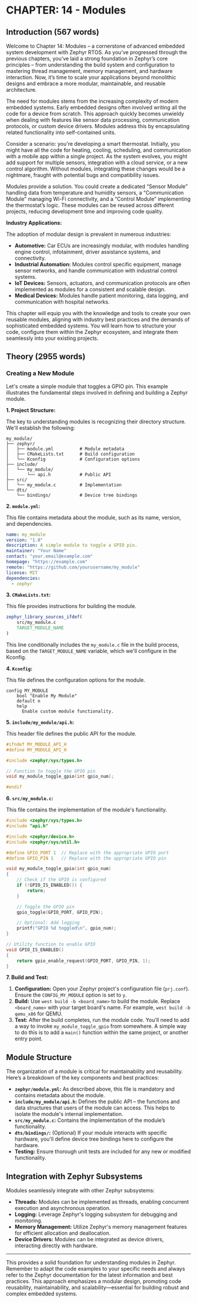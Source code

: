 # CHAPTER: 14 - Modules

## Introduction (567 words)

Welcome to Chapter 14: Modules – a cornerstone of advanced embedded system development with Zephyr RTOS.  As you’ve progressed through the previous chapters, you’ve laid a strong foundation in Zephyr’s core principles – from understanding the build system and configuration to mastering thread management, memory management, and hardware interaction. Now, it’s time to scale your applications beyond monolithic designs and embrace a more modular, maintainable, and reusable architecture.

The need for modules stems from the increasing complexity of modern embedded systems. Early embedded designs often involved writing all the code for a device from scratch. This approach quickly becomes unwieldy when dealing with features like sensor data processing, communication protocols, or custom device drivers. Modules address this by encapsulating related functionality into self-contained units. 

Consider a scenario: you're developing a smart thermostat. Initially, you might have all the code for heating, cooling, scheduling, and communication with a mobile app within a single project. As the system evolves, you might add support for multiple sensors, integration with a cloud service, or a new control algorithm. Without modules, integrating these changes would be a nightmare, fraught with potential bugs and compatibility issues. 

Modules provide a solution. You could create a dedicated “Sensor Module” handling data from temperature and humidity sensors, a “Communication Module” managing Wi-Fi connectivity, and a “Control Module” implementing the thermostat’s logic.  These modules can be reused across different projects, reducing development time and improving code quality.

**Industry Applications:**

The adoption of modular design is prevalent in numerous industries:

*   **Automotive:** Car ECUs are increasingly modular, with modules handling engine control, infotainment, driver assistance systems, and connectivity.
*   **Industrial Automation:** Modules control specific equipment, manage sensor networks, and handle communication with industrial control systems.
*   **IoT Devices:** Sensors, actuators, and communication protocols are often implemented as modules for a consistent and scalable design.
*   **Medical Devices:**  Modules handle patient monitoring, data logging, and communication with hospital networks.

This chapter will equip you with the knowledge and tools to create your own reusable modules, aligning with industry best practices and the demands of sophisticated embedded systems.  You will learn how to structure your code, configure them within the Zephyr ecosystem, and integrate them seamlessly into your existing projects.

## Theory (2955 words)

### Creating a New Module

Let's create a simple module that toggles a GPIO pin. This example illustrates the fundamental steps involved in defining and building a Zephyr module.

**1. Project Structure:**

The key to understanding modules is recognizing their directory structure.  We'll establish the following:

```
my_module/
├── zephyr/
│   ├── module.yml          # Module metadata
│   ├── CMakeLists.txt      # Build configuration
│   └── Kconfig             # Configuration options
├── include/
│   └── my_module/
│       └── api.h           # Public API
├── src/
│   └── my_module.c         # Implementation
└── dts/
    └── bindings/           # Device tree bindings
```

**2. `module.yml`:**

This file contains metadata about the module, such as its name, version, and dependencies.

```yaml
name: my_module
version: "1.0"
description: A simple module to toggle a GPIO pin.
maintainer: "Your Name"
contact: "your.email@example.com"
homepage: "https://example.com"
remote: "https://github.com/yourusername/my_module"
license: MIT
dependencies:
  - zephyr
```

**3. `CMakeLists.txt`:**

This file provides instructions for building the module.

```cmake
zephyr_library_sources_ifdef(
    src/my_module.c
    TARGET_MODULE_NAME
)
```
This line conditionally includes the `my_module.c` file in the build process, based on the `TARGET_MODULE_NAME` variable, which we'll configure in the Kconfig.

**4. `Kconfig`:**

This file defines the configuration options for the module.

```kconfig
config MY_MODULE
    bool "Enable My Module"
    default n
    help
      Enable custom module functionality.
```

**5. `include/my_module/api.h`:**

This header file defines the public API for the module.

```c
#ifndef MY_MODULE_API_H
#define MY_MODULE_API_H

#include <zephyr/sys/types.h>

// Function to toggle the GPIO pin
void my_module_toggle_gpio(int gpio_num);

#endif
```

**6. `src/my_module.c`:**

This file contains the implementation of the module's functionality.

```c
#include <zephyr/sys/types.h>
#include "api.h"

#include <zephyr/device.h>
#include <zephyr/sys/util.h>

#define GPIO_PORT 1  // Replace with the appropriate GPIO port
#define GPIO_PIN 1   // Replace with the appropriate GPIO pin

void my_module_toggle_gpio(int gpio_num)
{
    // Check if the GPIO is configured
    if (!GPIO_IS_ENABLED()) {
        return;
    }

    // Toggle the GPIO pin
    gpio_toggle(GPIO_PORT, GPIO_PIN);

    // Optional: Add logging
    printf("GPIO %d toggled\n", gpio_num);
}

// Utility function to enable GPIO
void GPIO_IS_ENABLED()
{
    return gpio_enable_request(GPIO_PORT, GPIO_PIN, 1);
}

```

**7. Build and Test:**

1.  **Configuration:** Open your Zephyr project's configuration file (`prj.conf`). Ensure the `CONFIG_MY_MODULE` option is set to `y`.
2.  **Build:** Use `west build -b <board_name>` to build the module. Replace `<board_name>` with your target board's name.  For example, `west build -b qemu_x86` for QEMU.
3.  **Test:**  After the build completes, run the module code.  You'll need to add a way to invoke `my_module_toggle_gpio` from somewhere.  A simple way to do this is to add a `main()` function within the same project, or another entry point.

## Module Structure

The organization of a module is critical for maintainability and reusability. Here’s a breakdown of the key components and best practices:

*   **`zephyr/module.yml`:** As described above, this file is mandatory and contains metadata about the module.
*   **`include/my_module/api.h`:**  Defines the public API – the functions and data structures that users of the module can access. This helps to isolate the module's internal implementation.
*   **`src/my_module.c`:** Contains the implementation of the module’s functionality.
*   **`dts/bindings/`:** (Optional) If your module interacts with specific hardware, you'll define device tree bindings here to configure the hardware.
* **Testing:** Ensure thorough unit tests are included for any new or modified functionality.

## Integration with Zephyr Subsystems

Modules seamlessly integrate with other Zephyr subsystems:

*   **Threads:**  Modules can be implemented as threads, enabling concurrent execution and asynchronous operation.
*   **Logging:** Leverage Zephyr's logging subsystem for debugging and monitoring.
*   **Memory Management:** Utilize Zephyr's memory management features for efficient allocation and deallocation.
*   **Device Drivers:** Modules can be integrated as device drivers, interacting directly with hardware.


---

This provides a solid foundation for understanding modules in Zephyr.  Remember to adapt the code examples to your specific needs and always refer to the Zephyr documentation for the latest information and best practices. This approach emphasizes a modular design, promoting code reusability, maintainability, and scalability—essential for building robust and complex embedded systems.
